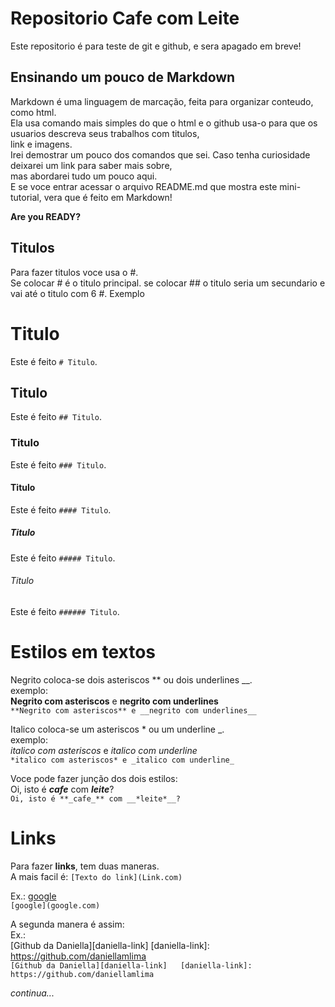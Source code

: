 # Repositorio Cafe com Leite

Este repositorio é para teste de git e github, e sera apagado em breve!

## Ensinando um pouco de Markdown

Markdown é uma linguagem de marcação, feita para organizar conteudo, como html.  
Ela usa comando mais simples do que o html e o github usa-o para que os usuarios descreva seus trabalhos com titulos,  
link e imagens.  
Irei demostrar um pouco dos comandos que sei. Caso tenha curiosidade deixarei um link para saber mais sobre,  
mas abordarei tudo um pouco aqui.  
E se voce entrar acessar o arquivo README.md que mostra este mini-tutorial, vera que é feito em Markdown!

**Are you READY?**

## Titulos

Para fazer titulos voce usa o #.  
Se colocar # é o titulo principal.
se colocar ## o titulo seria um secundario e vai até o titulo com 6 #.
Exemplo

# Titulo

Este é feito `# Titulo`.

## Titulo

Este é feito `## Titulo`.

### Titulo

Este é feito `### Titulo`.

#### Titulo

Este é feito `#### Titulo`.

##### Titulo

Este é feito `##### Titulo`.

###### Titulo

Este é feito `###### Titulo`.

# Estilos em textos

Negrito coloca-se dois asteriscos ** ou dois underlines __.  
exemplo:  
**Negrito com asteriscos** e __negrito com underlines__  
`**Negrito com asteriscos** e __negrito com underlines__`

Italico coloca-se um asteriscos * ou um underline _.  
exemplo:  
*italico com asteriscos* e _italico com underline_  
`*italico com asteriscos* e _italico com underline_`

Voce pode fazer junção dos dois estilos:  
Oi, isto é **_cafe_** com **_leite_**?  
`Oi, isto é **_cafe_** com __*leite*__?`

# Links

Para fazer **links**, tem duas maneras.  
A mais facil é: `[Texto do link](Link.com)`

Ex.:
[google](google.com)  
`[google](google.com)`

A segunda manera é assim:  
Ex.:  
[Github da Daniella][daniella-link]
[daniella-link]: https://github.com/daniellamlima  
`
[Github da Daniella][daniella-link]  
[daniella-link]: https://github.com/daniellamlima
`

_continua..._

